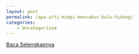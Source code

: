 ```yaml
---
layout: post
permalink: /apa-arti-mimpi-mencukur-bulu-hidung/
categories:
    - Uncategorized
---
```


[Baca Selengkapnya](/02)